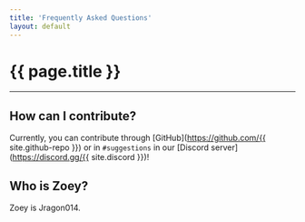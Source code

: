 ```yaml
---
title: 'Frequently Asked Questions'
layout: default
---
```


# {{ page.title }}

<hr>

## How can I contribute?
Currently, you can contribute through [GitHub](https://github.com/{{ site.github-repo }}) or in `#suggestions` in our [Discord server](https://discord.gg/{{ site.discord }})!

## Who is Zoey?
Zoey is Jragon014.
